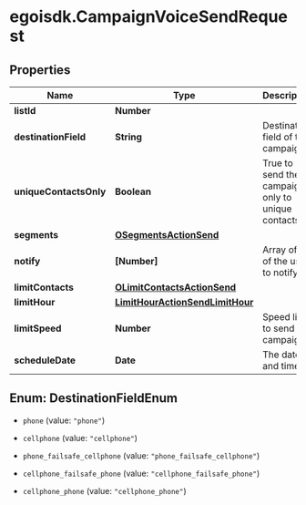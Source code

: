 # egoisdk.CampaignVoiceSendRequest

## Properties

Name | Type | Description | Notes
------------ | ------------- | ------------- | -------------
**listId** | **Number** |  | 
**destinationField** | **String** | Destination field of this campaign | 
**uniqueContactsOnly** | **Boolean** | True to send the campaign only to unique contacts | [optional] [default to false]
**segments** | [**OSegmentsActionSend**](OSegmentsActionSend.md) |  | 
**notify** | **[Number]** | Array of IDs of the users to notify | [optional] 
**limitContacts** | [**OLimitContactsActionSend**](OLimitContactsActionSend.md) |  | [optional] 
**limitHour** | [**LimitHourActionSendLimitHour**](LimitHourActionSendLimitHour.md) |  | [optional] 
**limitSpeed** | **Number** | Speed limit to send the campaign | [optional] 
**scheduleDate** | **Date** | The date and time | [optional] 



## Enum: DestinationFieldEnum


* `phone` (value: `"phone"`)

* `cellphone` (value: `"cellphone"`)

* `phone_failsafe_cellphone` (value: `"phone_failsafe_cellphone"`)

* `cellphone_failsafe_phone` (value: `"cellphone_failsafe_phone"`)

* `cellphone_phone` (value: `"cellphone_phone"`)




